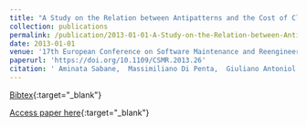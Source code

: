 ```yaml
---
title: "A Study on the Relation between Antipatterns and the Cost of Class Unit Testing"
collection: publications
permalink: /publication/2013-01-01-A-Study-on-the-Relation-between-Antipatterns-and-the-Cost-of-Class-Unit-Testing
date: 2013-01-01
venue: '17th European Conference on Software Maintenance and Reengineering, CSMR 2013, Genova, Italy, March 5-8, 2013'
paperurl: 'https://doi.org/10.1109/CSMR.2013.26'
citation: ' Aminata Sabane,  Massimiliano Di Penta,  Giuliano Antoniol,  Yann-Ga&quot;el Gu&apos;eh&apos;eneuc, &quot;A Study on the Relation between Antipatterns and the Cost of Class Unit Testing.&quot; 17th European Conference on Software Maintenance and Reengineering, CSMR 2013, Genova, Italy, March 5-8, 2013, 2013.'
---
```

[Bibtex](https://dblp.org/rec/bib/conf/csmr/SabanePAG13){:target="_blank"}

[Access paper here](https://doi.org/10.1109/CSMR.2013.26){:target="_blank"}
